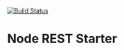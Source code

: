 [![Build Status](https://travis-ci.org/Asymmetrik/node-rest-starter.svg?branch=develop)](https://travis-ci.org/Asymmetrik/node-rest-starter)

# Node REST Starter
